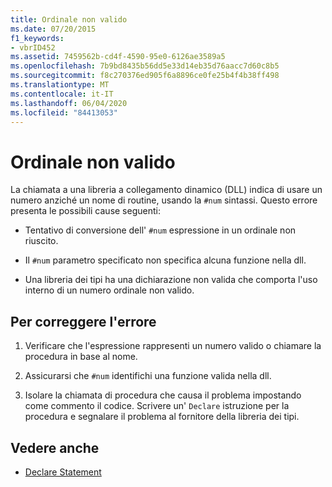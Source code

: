 ```yaml
---
title: Ordinale non valido
ms.date: 07/20/2015
f1_keywords:
- vbrID452
ms.assetid: 7459562b-cd4f-4590-95e0-6126ae3589a5
ms.openlocfilehash: 7b9bd8435b56dd5e33d14eb35d76aacc7d60c8b5
ms.sourcegitcommit: f8c270376ed905f6a8896ce0fe25b4f4b38ff498
ms.translationtype: MT
ms.contentlocale: it-IT
ms.lasthandoff: 06/04/2020
ms.locfileid: "84413053"
---
```

# <a name="ordinal-is-not-valid"></a>Ordinale non valido
La chiamata a una libreria a collegamento dinamico (DLL) indica di usare un numero anziché un nome di routine, usando la `#num` sintassi. Questo errore presenta le possibili cause seguenti:  
  
- Tentativo di conversione dell' `#num` espressione in un ordinale non riuscito.  
  
- Il `#num` parametro specificato non specifica alcuna funzione nella dll.  
  
- Una libreria dei tipi ha una dichiarazione non valida che comporta l'uso interno di un numero ordinale non valido.  
  
## <a name="to-correct-this-error"></a>Per correggere l'errore  
  
1. Verificare che l'espressione rappresenti un numero valido o chiamare la procedura in base al nome.  
  
2. Assicurarsi che `#num` identifichi una funzione valida nella dll.  
  
3. Isolare la chiamata di procedura che causa il problema impostando come commento il codice. Scrivere un' `Declare` istruzione per la procedura e segnalare il problema al fornitore della libreria dei tipi.  
  
## <a name="see-also"></a>Vedere anche

- [Declare Statement](../statements/declare-statement.md)
